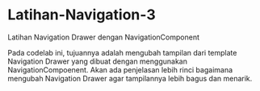 # Latihan-Navigation-3
Latihan Navigation Drawer dengan NavigationComponent

Pada codelab ini, tujuannya adalah mengubah tampilan dari template Navigation Drawer yang dibuat dengan menggunakan NavigationCompoenent. Akan ada penjelasan lebih rinci bagaimana mengubah Navigation Drawer agar tampilannya lebih bagus dan menarik. 
